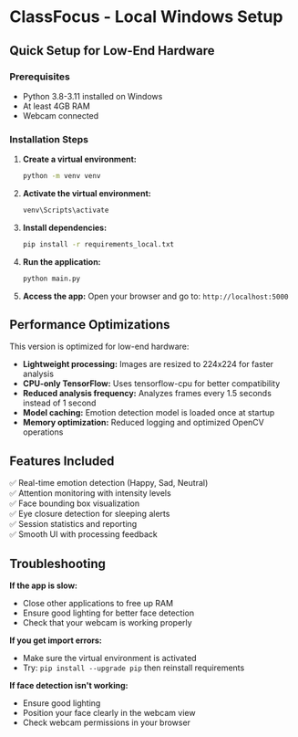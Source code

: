 # ClassFocus - Local Windows Setup

## Quick Setup for Low-End Hardware

### Prerequisites
- Python 3.8-3.11 installed on Windows
- At least 4GB RAM
- Webcam connected

### Installation Steps

1. **Create a virtual environment:**
   ```bash
   python -m venv venv
   ```

2. **Activate the virtual environment:**
   ```bash
   venv\Scripts\activate
   ```

3. **Install dependencies:**
   ```bash
   pip install -r requirements_local.txt
   ```

4. **Run the application:**
   ```bash
   python main.py
   ```

5. **Access the app:**
   Open your browser and go to: `http://localhost:5000`

## Performance Optimizations

This version is optimized for low-end hardware:

- **Lightweight processing:** Images are resized to 224x224 for faster analysis
- **CPU-only TensorFlow:** Uses tensorflow-cpu for better compatibility
- **Reduced analysis frequency:** Analyzes frames every 1.5 seconds instead of 1 second
- **Model caching:** Emotion detection model is loaded once at startup
- **Memory optimization:** Reduced logging and optimized OpenCV operations

## Features Included

✅ Real-time emotion detection (Happy, Sad, Neutral)  
✅ Attention monitoring with intensity levels  
✅ Face bounding box visualization  
✅ Eye closure detection for sleeping alerts  
✅ Session statistics and reporting  
✅ Smooth UI with processing feedback  

## Troubleshooting

**If the app is slow:**
- Close other applications to free up RAM
- Ensure good lighting for better face detection
- Check that your webcam is working properly

**If you get import errors:**
- Make sure the virtual environment is activated
- Try: `pip install --upgrade pip` then reinstall requirements

**If face detection isn't working:**
- Ensure good lighting
- Position your face clearly in the webcam view
- Check webcam permissions in your browser